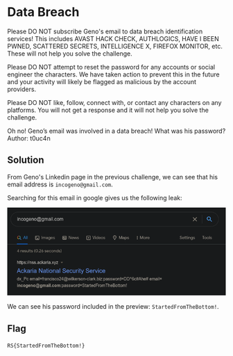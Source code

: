 # Data Breach

Please DO NOT subscribe Geno's email to data breach identification services! This includes AVAST HACK CHECK, AUTHLOGICS, HAVE I BEEN PWNED, SCATTERED SECRETS, INTELLIGENCE X, FIREFOX MONITOR, etc. These will not help you solve the challenge.

Please DO NOT attempt to reset the password for any accounts or social engineer the characters. We have taken action to prevent this in the future and your activity will likely be flagged as malicious by the account providers.

Please DO NOT like, follow, connect with, or contact any characters on any platforms. You will not get a response and it will not help you solve the challenge.

Oh no! Geno’s email was involved in a data breach! What was his password? Author: t0uc4n

## Solution

From Geno's Linkedin page in the previous challenge, we can see that his email address is `incogeno@gmail.com`.

Searching for this email in google gives us the following leak:

![Google results for: "incogeno@gmail.com"](./resources/google.png)

We can see his password included in the preview: `StartedFromTheBottom!`.

## Flag

`RS{StartedFromTheBottom!}`

